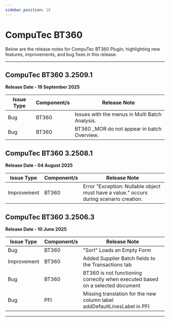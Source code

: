 ```yaml
---
sidebar_position: 10
---
```


# CompuTec BT360

Below are the release notes for CompuTec BT360 Plugin, highlighting new features, improvements, and bug fixes in this release.

---

## CompuTec BT360 3.2509.1

**Release Date - 19 September 2025**

| Issue Type | Component/s | Release Note |
| --- | --- | --- |
| Bug | BT360 | Issues with the menus in Multi Batch Analysis. |
| Bug | BT360 | BT360 _MOR do not appear in batch Overview. |

## CompuTec BT360 3.2508.1

**Release Date - 04 August 2025**

| Issue Type | Component/s | Release Note |
| --- | --- | --- |
| Improvement | BT360 | Error "Exception: Nullable object must have a value." occurs during scenario creation. |

## CompuTec BT360 3.2506.3

**Release Date - 10 June 2025**

| Issue Type | Component/s | Release Note |
| --- | --- | --- |
| Bug | BT360 | "Sort" Loads an Empty Form |
| Improvement | BT360 | Added Supplier Batch fields to the Transactions tab |
| Bug | BT360 | BT360 is not functioning correctly when executed based on a selected document |
| Bug | PFI | Missing translation for the new column label addDefaultLinesLabel in PFI |

---
